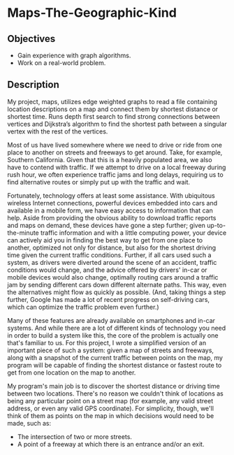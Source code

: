# Maps-The-Geographic-Kind


## Objectives

* Gain experience with graph algorithms.
* Work on a real-world problem.

## Description

My project, maps, utilizes edge weighted graphs to read a file containing location descriptions on a map and connect them by shortest distance or shortest time. Runs depth first search to find strong connections between vertices and Dijkstra’s algorithm to find the shortest path between a singular vertex with the rest of the vertices.

Most of us have lived somewhere where we need to drive or ride from one place to another on streets and freeways to get around. Take, for example, Southern California. Given that this is a heavily populated area, we also have to contend with traffic. If we attempt to drive on a local freeway during rush hour, we often experience traffic jams and long delays, requiring us to find alternative routes or simply put up with the traffic and wait.

Fortunately, technology offers at least some assistance. With ubiquitous wireless Internet connections, powerful devices embedded into cars and available in a mobile form, we have easy access to information that can help. Aside from providing the obvious ability to download traffic reports and maps on demand, these devices have gone a step further; given up-to-the-minute traffic information and with a little computing power, your device can actively aid you in finding the best way to get from one place to another, optimized not only for distance, but also for the shortest driving time given the current traffic conditions. Further, if all cars used such a system, as drivers were diverted around the scene of an accident, traffic conditions would change, and the advice offered by drivers' in-car or mobile devices would also change, optimally routing cars around a traffic jam by sending different cars down different alternate paths. This way, even the alternatives might flow as quickly as possible. (And, taking things a step further, Google has made a lot of recent progress on self-driving cars, which can optimize the traffic problem even further.)

Many of these features are already available on smartphones and in-car systems. And while there are a lot of different kinds of technology you need in order to build a system like this, the core of the problem is actually one that's familiar to us. For this project, I wrote a simplified version of an important piece of such a system: given a map of streets and freeways, along with a snapshot of the current traffic between points on the map, my program will be capable of finding the shortest distance or fastest route to get from one location on the map to another.

My program's main job is to discover the shortest distance or driving time between two locations. There's
no reason we couldn't think of locations as being any particular point on a street map (for example, any
valid street address, or even any valid GPS coordinate). For simplicity, though, we'll think of them as points
on the map in which decisions would need to be made, such as:

* The intersection of two or more streets.
* A point of a freeway at which there is an entrance and/or an exit.
